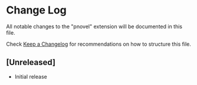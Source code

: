 # Change Log

All notable changes to the "pnovel" extension will be documented in this file.

Check [Keep a Changelog](http://keepachangelog.com/) for recommendations on how to structure this file.

## [Unreleased]

- Initial release